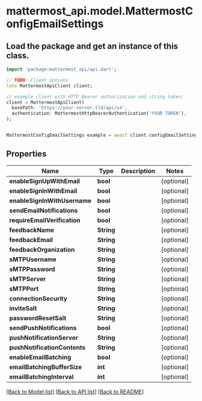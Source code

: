 # mattermost_api.model.MattermostConfigEmailSettings

## Load the package and get an instance of this class.
```dart
import 'package:mattermost_api/api.dart';

// TODO: Client options
late MattermostApiClient client;

// example client with HTTP Bearer authorization and string token:
client = MattermostApiClient(
  basePath: 'https://your-server.tld/api/v4',
  authentication: MattermostHttpBearerAuthentication('YOUR TOKEN'),
);


MattermostConfigEmailSettings example = await client.configEmailSettings.FUNCTION_THAT_RETURNS_THIS_CLASS();

```

## Properties
Name | Type | Description | Notes
------------ | ------------- | ------------- | -------------
**enableSignUpWithEmail** | **bool** |  | [optional] 
**enableSignInWithEmail** | **bool** |  | [optional] 
**enableSignInWithUsername** | **bool** |  | [optional] 
**sendEmailNotifications** | **bool** |  | [optional] 
**requireEmailVerification** | **bool** |  | [optional] 
**feedbackName** | **String** |  | [optional] 
**feedbackEmail** | **String** |  | [optional] 
**feedbackOrganization** | **String** |  | [optional] 
**sMTPUsername** | **String** |  | [optional] 
**sMTPPassword** | **String** |  | [optional] 
**sMTPServer** | **String** |  | [optional] 
**sMTPPort** | **String** |  | [optional] 
**connectionSecurity** | **String** |  | [optional] 
**inviteSalt** | **String** |  | [optional] 
**passwordResetSalt** | **String** |  | [optional] 
**sendPushNotifications** | **bool** |  | [optional] 
**pushNotificationServer** | **String** |  | [optional] 
**pushNotificationContents** | **String** |  | [optional] 
**enableEmailBatching** | **bool** |  | [optional] 
**emailBatchingBufferSize** | **int** |  | [optional] 
**emailBatchingInterval** | **int** |  | [optional] 

[[Back to Model list]](../GENERATED_README.md#documentation-for-models) [[Back to API list]](../GENERATED_README.md#documentation-for-api-endpoints) [[Back to README]](../GENERATED_README.md)


